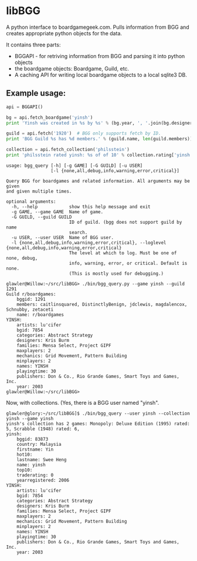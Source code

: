 libBGG
======

A python interface to boardgamegeek.com. Pulls information from BGG and creates appropriate python objects for the data.

It contains three parts:
 * BGGAPI - for retriving information from BGG and parsing it into python objects
 * the boardgame objects: Boardgame, Guild, etc.
 * A caching API for writing local boardgame objects to a local sqlite3 DB.

Example usage:
--------------

```python
api = BGGAPI()

bg = api.fetch_boardgame('yinsh')
print 'Yinsh was created in %s by %s' % (bg.year, ', '.join(bg.designers))

guild = api.fetch('1920')  # BGG only supports fetch by ID.
print 'BGG Guild %s has %d members.' % (guild.name, len(guild.members))

collection = api.fetch_collection('philsstein')
print 'philsstein rated yinsh: %s of of 10' % collection.rating['yinsh']
```

```
usage: bgg_query [-h] [-g GAME] [-G GUILD] [-u USER]
                 [-l {none,all,debug,info,warning,error,critical}]

Query BGG for boardgames and related information. All arguments may be given
and given multiple times.

optional arguments:
  -h, --help            show this help message and exit
  -g GAME, --game GAME  Name of game.
  -G GUILD, --guild GUILD
                        ID of guild. (bgg does not support guild by name
                        search.
  -u USER, --user USER  Name of BGG user.
  -l {none,all,debug,info,warning,error,critical}, --loglevel {none,all,debug,info,warning,error,critical}
                        The level at which to log. Must be one of none, debug,
                        info, warning, error, or critical. Default is none.
                        (This is mostly used for debugging.)
```

```
glawler@Willow:~/src/libBGG> ./bin/bgg_query.py --game yinsh --guild 1291
Guild r/boardgames:
    bggid: 1291
    members: caitlinsquared, DistinctlyBenign, jdclewis, magdalencox, Schnubby, zetaceti
    name: r/boardgames
YINSH:
    artists: lu'cifer
    bgid: 7854
    categories: Abstract Strategy
    designers: Kris Burm
    families: Mensa Select, Project GIPF
    maxplayers: 2
    mechanics: Grid Movement, Pattern Building
    minplayers: 2
    names: YINSH
    playingtime: 30
    publishers: Don & Co., Rio Grande Games, Smart Toys and Games, Inc.
    year: 2003
glawler@Willow:~/src/libBGG>
```

Now, with collections. (Yes, there is a BGG user named "yinsh". 

```
glawler@glory:~/src/libBGG]$ ./bin/bgg_query --user yinsh --collection yinsh --game yinsh
yinsh's collection has 2 games: Monopoly: Deluxe Edition (1995) rated: 5, Scrabble (1948) rated: 6,
yinsh:
    bggid: 83873
    country: Malaysia
    firstname: Yin
    hot10: 
    lastname: Swee Heng
    name: yinsh
    top10: 
    traderating: 0
    yearregistered: 2006
YINSH:
    artists: lu'cifer
    bgid: 7854
    categories: Abstract Strategy
    designers: Kris Burm
    families: Mensa Select, Project GIPF
    maxplayers: 2
    mechanics: Grid Movement, Pattern Building
    minplayers: 2
    names: YINSH
    playingtime: 30
    publishers: Don & Co., Rio Grande Games, Smart Toys and Games, Inc.
    year: 2003
```
